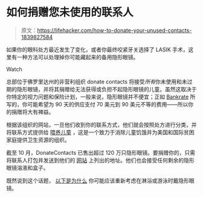 # 如何捐赠您未使用的联系人

> 原文：<https://lifehacker.com/how-to-donate-your-unused-contacts-1839827584>

如果你的眼科处方最近发生了变化，或者你最终咬紧牙关选择了 LASIK 手术，这里有一种方法可以处理掉你可能藏起来的备用隐形眼镜。

Watch

总部位于佛罗里达州的非营利组织 donate contacts 将接受*所有*你未使用和未过期的隐形眼镜，并将其捐赠给无法获得或负担不起隐形眼镜的儿童。虽然这取决于你特定的视力问题和保险计划，一般来说，隐形眼镜并不便宜；正如 [Bankrate](https://www.bankrate.com/finance/smart-spending/how-much-do-contacts-cost.aspx) 所写的，你可能希望为 90 天的供应支付 70 美元到 90 美元不等的费用——所以你的捐赠将大有裨益。

根据该组织的网站，一旦他们收到你的联系方式，他们就会按照处方进行分类，并将联系方式提供给 [喂养儿童](https://www.feedthechildren.org/) ，这是一个致力于消除儿童饥饿并为美国和国际贫困家庭提供卫生资源的组织。

截至 10 月，DonateContacts 已售出超过 120 万只隐形眼镜。要捐赠你的，只需将联系人打包并发送到他们的 [网站](https://donatecontacts.com/) 上列出的地址。他们也会接受任何剩余的隐形眼镜溶液和盒子。

既然说到这个话题， [以下是为什么](https://lifehacker.com/dont-wear-contact-lenses-while-showering-or-swimming-1837486403) 你可能应该重新考虑在淋浴或游泳时戴隐形眼镜。